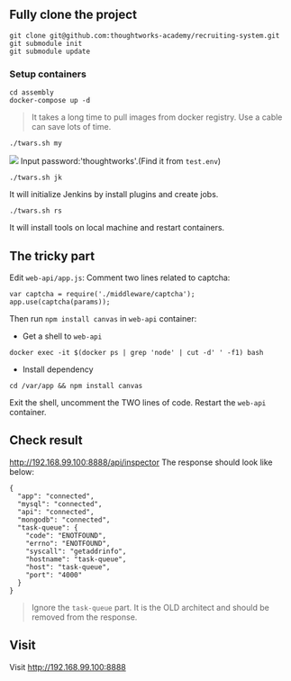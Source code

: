 ## Fully clone the project
```
git clone git@github.com:thoughtworks-academy/recruiting-system.git
git submodule init
git submodule update
```

### Setup containers
```
cd assembly
docker-compose up -d
```
>It takes a long time to pull images from docker registry.
Use a cable can save lots of time.
```
./twars.sh my
```
![](http://ww1.sinaimg.cn/large/61412e43jw1f5c5hoccqjj20xw03sjsk.jpg)
Input password:'thoughtworks'.(Find it from `test.env`)
```
./twars.sh jk
```
It will initialize Jenkins by install plugins and create jobs.

```
./twars.sh rs
```
It will install tools on local machine and restart containers.

## The tricky part
Edit `web-api/app.js`:
Comment two lines related to captcha:
```
var captcha = require('./middleware/captcha');
app.use(captcha(params));
```
Then run `npm install canvas` in `web-api` container:
* Get a shell to `web-api`
```
docker exec -it $(docker ps | grep 'node' | cut -d' ' -f1) bash
```
* Install dependency
```
cd /var/app && npm install canvas
```
Exit the shell, uncomment the TWO lines of code.
Restart the `web-api` container.

## Check result
<http://192.168.99.100:8888/api/inspector>
The response should look like below:
```
{
  "app": "connected",
  "mysql": "connected",
  "api": "connected",
  "mongodb": "connected",
  "task-queue": {
    "code": "ENOTFOUND",
    "errno": "ENOTFOUND",
    "syscall": "getaddrinfo",
    "hostname": "task-queue",
    "host": "task-queue",
    "port": "4000"
  }
}
```
> Ignore the `task-queue` part. It is the OLD architect and should be removed from the response.
## Visit
Visit <http://192.168.99.100:8888>[](http://)